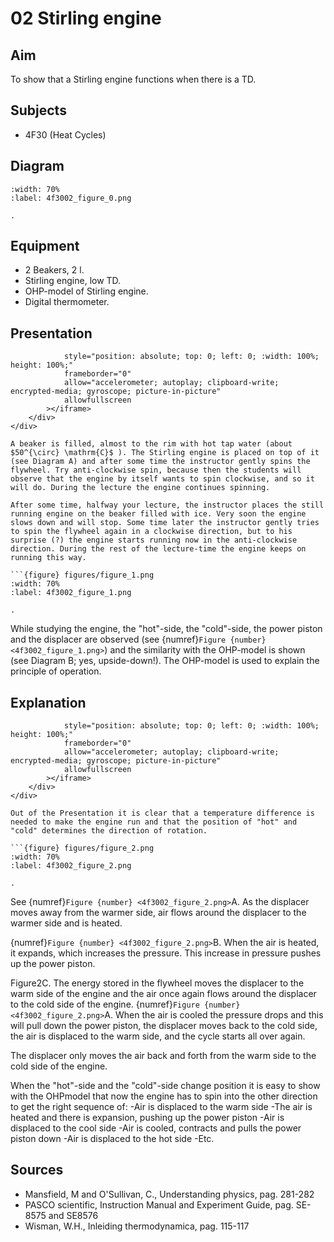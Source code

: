 # 02 Stirling engine 
    
  
## Aim   
 To show that a Stirling engine functions when there is a TD.    
  
## Subjects   
* 4F30 (Heat Cycles)   

## Diagram
   
```{figure} figures/figure_0.png  
:width: 70%  
:label: 4f3002_figure_0.png  

. 
```

## Equipment
 *  2 Beakers, $2\mathrm{~l}$. 
 *  Stirling engine, low TD. 
 *  OHP-model of Stirling engine. 
 *  Digital thermometer.
     
  
## Presentation

```{iframe} https://www.youtube.com/embed/3Z4XlAOfLHU?si=JtXd95eKo60muiod"
            style="position: absolute; top: 0; left: 0; :width: 100%; height: 100%;"
            frameborder="0"
            allow="accelerometer; autoplay; clipboard-write; encrypted-media; gyroscope; picture-in-picture"
            allowfullscreen
        ></iframe>
    </div>
</div>

A beaker is filled, almost to the rim with hot tap water (about $50^{\circ} \mathrm{C}$ ). The Stirling engine is placed on top of it (see Diagram A) and after some time the instructor gently spins the flywheel. Try anti-clockwise spin, because then the students will observe that the engine by itself wants to spin clockwise, and so it will do. During the lecture the engine continues spinning.

After some time, halfway your lecture, the instructor places the still running engine on the beaker filled with ice. Very soon the engine slows down and will stop. Some time later the instructor gently tries to spin the flywheel again in a clockwise direction, but to his surprise (?) the engine starts running now in the anti-clockwise direction. During the rest of the lecture-time the engine keeps on running this way.
   
```{figure} figures/figure_1.png  
:width: 70%  
:label: 4f3002_figure_1.png  

. 
```

While studying the engine, the "hot"-side, the "cold"-side, the power piston and the displacer are observed (see {numref}`Figure {number} <4f3002_figure_1.png>`) and the similarity with the OHP-model is shown (see Diagram B; yes, upside-down!). The OHP-model is used to explain the principle of operation.

## Explanation

```{iframe} https://www.youtube.com/embed/mt9k6Xhb_PI?si=kPiQMt8dxbhJ7vy8"
            style="position: absolute; top: 0; left: 0; :width: 100%; height: 100%;"
            frameborder="0"
            allow="accelerometer; autoplay; clipboard-write; encrypted-media; gyroscope; picture-in-picture"
            allowfullscreen
        ></iframe>
    </div>
</div>

Out of the Presentation it is clear that a temperature difference is needed to make the engine run and that the position of "hot" and "cold" determines the direction of rotation.

```{figure} figures/figure_2.png  
:width: 70%  
:label: 4f3002_figure_2.png  

. 
```
See {numref}`Figure {number} <4f3002_figure_2.png>`A. As the displacer moves away from the warmer side, air flows around the displacer to the warmer side and is heated.

{numref}`Figure {number} <4f3002_figure_2.png>`B. When the air is heated, it expands, which increases the pressure. This increase in pressure pushes up the power piston.

Figure2C. The energy stored in the flywheel moves the displacer to the warm side of the engine and the air once again flows around the displacer to the cold side of the engine. {numref}`Figure {number} <4f3002_figure_2.png>`A. When the air is cooled the pressure drops and this will pull down the power piston, the displacer moves back to the cold side, the air is displaced to the warm side, and the cycle starts all over again.

The displacer only moves the air back and forth from the warm side to the cold side of the engine.

When the "hot"-side and the "cold"-side change position it is easy to show with the OHPmodel that now the engine has to spin into the other direction to get the right sequence of: -Air is displaced to the warm side -The air is heated and there is expansion, pushing up the power piston -Air is displaced to the cool side -Air is cooled, contracts and pulls the power piston down -Air is displaced to the hot side -Etc.    
  
## Sources
 *  Mansfield, M and O'Sullivan, C., Understanding physics, pag. 281-282 
 *  PASCO scientific, Instruction Manual and Experiment Guide, pag. SE-8575 and SE8576 
 *  Wisman, W.H., Inleiding thermodynamica, pag. 115-117
  
